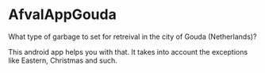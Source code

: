 # AfvalAppGouda
What type of garbage to set for retreival in the city of Gouda (Netherlands)?

This android app helps you with that.
It takes into account the exceptions like Eastern, Christmas and such.

